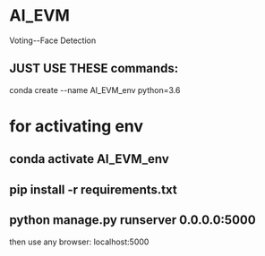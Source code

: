 # AI_EVM
Voting--Face Detection

## JUST USE THESE commands:
conda create --name AI_EVM_env python=3.6
# for activating env
conda activate AI_EVM_env
---------------------------
pip install -r requirements.txt
------------------------------------
python manage.py runserver 0.0.0.0:5000
---------------------------------------------



then use any browser:
localhost:5000
   
